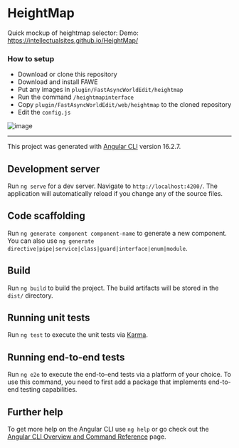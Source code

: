 # HeightMap
Quick mockup of heightmap selector:
Demo: https://intellectualsites.github.io/HeightMap/

### How to setup
- Download or clone this repository
- Download and install FAWE
- Put any images in `plugin/FastAsyncWorldEdit/heightmap`
- Run the command `/heightmapinterface`
- Copy `plugin/FastAsyncWorldEdit/web/heightmap` to the cloned repository
- Edit the `config.js`

![image](https://i.imgur.com/WKwuBlO.jpg)

---


This project was generated with [Angular CLI](https://github.com/angular/angular-cli) version 16.2.7.

## Development server

Run `ng serve` for a dev server. Navigate to `http://localhost:4200/`. The application will automatically reload if you change any of the source files.

## Code scaffolding

Run `ng generate component component-name` to generate a new component. You can also use `ng generate directive|pipe|service|class|guard|interface|enum|module`.

## Build

Run `ng build` to build the project. The build artifacts will be stored in the `dist/` directory.

## Running unit tests

Run `ng test` to execute the unit tests via [Karma](https://karma-runner.github.io).

## Running end-to-end tests

Run `ng e2e` to execute the end-to-end tests via a platform of your choice. To use this command, you need to first add a package that implements end-to-end testing capabilities.

## Further help

To get more help on the Angular CLI use `ng help` or go check out the [Angular CLI Overview and Command Reference](https://angular.io/cli) page.
